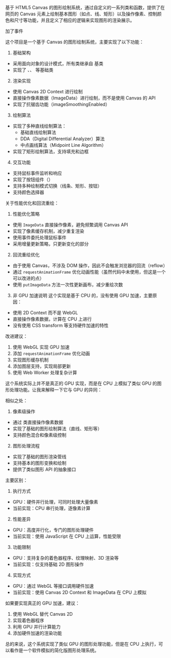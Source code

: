 基于 HTML5 Canvas 的图形绘制系统，通过自定义的一系列类和函数，提供了在网页的 Canvas 元素上绘制基本图形（如点、线、矩形）以及操作像素、控制颜色和尺寸等功能，并且定义了相应的逻辑来实现图形的渲染展示。

加了事件





          
这个项目是一个基于 Canvas 的图形绘制系统，主要实现了以下功能：

1. 基础架构
- 采用面向对象的设计模式，所有类继承自 <mcsymbol name="GObject" filename="g_object.js" path="/Users/lichao/Desktop/coding/图形绘制系统/code2/g_object.js" startline="1" type="class"></mcsymbol> 基类
- 实现了 <mcsymbol name="GPoint" filename="g_point.js" path="/Users/lichao/Desktop/coding/图形绘制系统/code2/g_point.js" startline="1" type="class"></mcsymbol>、<mcsymbol name="GSize" filename="g_size.js" path="/Users/lichao/Desktop/coding/图形绘制系统/code2/g_size.js" startline="1" type="class"></mcsymbol>、<mcsymbol name="GColor" filename="g_color.js" path="/Users/lichao/Desktop/coding/图形绘制系统/code2/g_color.js" startline="1" type="class"></mcsymbol> 等基础类

2. 渲染实现
- 使用 Canvas 2D Context 进行绘制
- 直接操作像素数据（ImageData）进行绘制，而不是使用 Canvas 的 API
- 实现了抗锯齿功能（imageSmoothingEnabled）

3. 绘制算法
- 实现了多种直线绘制算法：
  - 基础直线绘制算法
  - DDA（Digital Differential Analyzer）算法
  - 中点画线算法（Midpoint Line Algorithm）
- 实现了矩形绘制算法，支持填充和边框

4. 交互功能
- 支持鼠标事件监听和响应
- 实现了按钮组件（<mcsymbol name="GButton" filename="g_button.js" path="/Users/lichao/Desktop/coding/图形绘制系统/code2/g_button.js" startline="1" type="class"></mcsymbol>）
- 支持多种绘制模式切换（线条、矩形、按钮）
- 支持颜色选择器

关于性能优化和回流重绘：

1. 性能优化策略
- 使用 `ImageData` 直接操作像素，避免频繁调用 Canvas API
- 实现了像素缓存机制，减少重复渲染
- 使用事件委托处理鼠标事件
- 采用增量更新策略，只更新变化的部分

2. 回流重绘优化
- 由于使用 Canvas，不涉及 DOM 操作，因此不会触发浏览器的回流（reflow）
- 通过 `requestAnimationFrame` 优化动画性能（虽然代码中未使用，但这是一个可以改进的点）
- 使用 `putImageData` 方法一次性更新画布，减少重绘次数

3. 非 GPU 加速说明
这个实现是基于 CPU 的，没有使用 GPU 加速，主要原因：
- 使用 2D Context 而不是 WebGL
- 直接操作像素数据，计算在 CPU 上进行
- 没有使用 CSS transform 等支持硬件加速的特性

改进建议：
1. 使用 WebGL 实现 GPU 加速
2. 添加 `requestAnimationFrame` 优化动画
3. 实现图形缓存机制
4. 添加图层支持，实现局部更新
5. 使用 Web Worker 处理复杂计算






          
这个系统实际上并不是真正的 GPU 实现，而是在 CPU 上模拟了类似 GPU 的图形处理功能。让我来解释一下它与 GPU 的异同：

相似之处：
1. 像素级操作
- 通过 <mcsymbol name="GCanvas" filename="g_canvas.js" path="/Users/lichao/Desktop/coding/图形绘制系统/code2/g_canvas.js" startline="1" type="class"></mcsymbol> 类直接操作像素数据
- 实现了基础的图形绘制算法（直线、矩形等）
- 支持颜色混合和像素级控制

2. 图形处理流程
- 实现了基础的图形渲染管线
- 支持基本的图形变换和绘制
- 提供了类似图形 API 的抽象接口

主要区别：
1. 执行方式
- GPU：硬件并行处理，可同时处理大量像素
- 当前实现：CPU 串行处理，逐像素计算

2. 性能差异
- GPU：高度并行化，专门的图形处理硬件
- 当前实现：使用 JavaScript 在 CPU 上运算，性能受限

3. 功能限制
- GPU：支持复杂的着色器程序、纹理映射、3D 渲染等
- 当前实现：仅支持基础 2D 图形操作

4. 实现方式
- GPU：通过 WebGL 等接口调用硬件加速
- 当前实现：使用 Canvas 2D Context 和 ImageData 在 CPU 上模拟

如果要实现真正的 GPU 加速，建议：
1. 使用 WebGL 替代 Canvas 2D
2. 实现着色器程序
3. 利用 GPU 并行计算能力
4. 添加硬件加速的渲染功能

总的来说，这个系统实现了类似 GPU 的图形处理功能，但是在 CPU 上执行，可以看作是一个软件模拟的简化版图形处理系统。
        
        